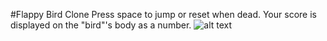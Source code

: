 #Flappy Bird Clone
Press space to jump or reset when dead.
Your score is displayed on the "bird"'s body as a number.
![alt text](https://github.com/darkscissors/LearningProcessing/tree/master/Projects/Cory/FlappyBirdClone/ImageOfGame.png)